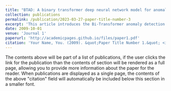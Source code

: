 ```yaml
---
title: "BTAD: A binary transformer deep neural network model for anomaly detection in multivariate time series data"
collection: publications
permalink: /publication/2023-03-27-paper-title-number-3
excerpt: 'This article introduces the Bi-Transformer anomaly detection method for anomaly detection in multivariate time series data, and proposes corresponding enhancements such as an adaptive multi-head attention mechanism and a modified Decoder structure to further improve BTAD's performance.'
date: 2009-10-01
venue: 'Journal 1'
paperurl: 'http://academicpages.github.io/files/paper1.pdf'
citation: 'Your Name, You. (2009). &quot;Paper Title Number 1.&quot; <i>Journal 1</i>. 1(1).'
---
```


The contents above will be part of a list of publications, if the user clicks the link for the publication than the contents of section will be rendered as a full page, allowing you to provide more information about the paper for the reader. When publications are displayed as a single page, the contents of the above "citation" field will automatically be included below this section in a smaller font.
